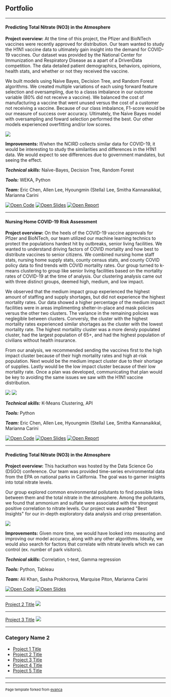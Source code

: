 ## Portfolio

---

#### Predicting Total Nitrate (NO3) in the Atmosphere

**Project overview:** At the time of this project, the Pfizer and BioNTech vaccines were recently approved for distribution. Our team wanted to study the H1N1 vaccine data to ultimately gain insight into the demand for COVID-19 vaccines. Our dataset was provided by the National Center for Immunization and Respiratory Disease as a apart of a DrivenData competition. The data detailed patient demographics, behaviors, opinions, health stats, and whether or not they received the vaccine. 

We built models using Naive Bayes, Decision Tree, and Random Forest algorithms. We created multiple variations of each using forward feature selection and oversampling, due to a classs imbalance in our outcome variable (80% did not receive a vaccine). We balanced the cost of manufacturing a vaccine that went unused versus the cost of a customer not receiving a vaccine. Because of our class imbalance, F1-score would be our measure of success over accuracy. Ultimately, the Naive Bayes model with oversampling and foward selection performed the best. Our other models experienced overfitting and/or low scores. 

<img src="images/h1n1_img.png?raw=true"/>


**Improvements:** If/when the NCIRD collects similar data for COVID-19, it would be interesting to study the similarities and differences in the H1N1 data. We would expect to see differences due to government mandates, but seeing the effect.

***Technical skills:*** Naïve-Bayes, Decision Tree, Random Forest

***Tools:*** WEKA, Python

***Team:*** Eric Chen, Allen Lee, Hyoungmin (Stella) Lee, Smitha Kannanaikkal, Marianna Carini


[![Open Code](https://img.shields.io/badge/Jupyter-Open_Files-red?logo=Jupyter)](/H1N1_pred/)
[![Open Slides](https://img.shields.io/badge/GitHub-View_Slides-red?logo=GitHub)](docs/H1N1_Pred_Presentation.png)
[![Open Report](https://img.shields.io/badge/PDF-View_Report-red?logo=Microsoft)](docs/H1N1_Pred_Report.pdf)

---

#### Nursing Home COVID-19 Risk Assessment

**Project overview:** On the heels of the COVID-19 vaccine approvals for Pfizer and BioNTech, our team utilized our machine learning technics to protect the populations hardest hit by outbreaks, senior living facilities. We wanted to understand driving factors of COVID mortality and how best to distribute vaccines to senior citizens. We combined nursing home staff stats, nursing home supply stats, county census stats, and county COVID policy data to find trends with COVID mortality rates. Our group turned to k-means clustering to group like senior living facilities based on the mortality rates of COVID-19 at the time of analysis. Our clustering analysis came out with three distinct groups, deemed high, medium, and low impact. 

We observed that the medium impact group experienced the highest amount of staffing and supply shortages, but did not experience the highest mortality rates. Our data showed a higher percentage of the medium impact facilities were in areas implimenting shelter-in-place and mask policies versus the other two clusters. The variance in the remaining policies was neglegible between clusters. Conversly, the cluster with the highest mortality rates experienced similar shortages as the cluster with the lowest mortality rate. The highest mortaility cluster was a more densly populated cluster, had the largest population of 65+, and had the highest population of civilians without health insurance.

From our analysis, we recommended sending the vaccines first to the high impact cluster because of their high mortality rates and high at-risk population. Next would be the medium impact cluster due to their shortage of supplies. Lastly would be the low impact cluster because of their low mortality rate. Once a plan was developed, communicating that plan would be key to avoiding the same issues we saw with the H1N1 vaccine distribution.

<img src="images/covid_nursing_home_img2.png?raw=true"/>
<img src="images/covid_nursing_home_img3.png?raw=true"/>

***Technical skills:*** K-Means Clustering, API

***Tools:*** Python

***Team:*** Eric Chen, Allen Lee, Hyoungmin (Stella) Lee, Smitha Kannanaikkal, Marianna Carini


[![Open Code](https://img.shields.io/badge/Jupyter-Open_Files-red?logo=Jupyter)](/H1N1_pred/)
[![Open Slides](https://img.shields.io/badge/GitHub-View_Slides-red?logo=GitHub)](docs/COVID_Nursing_Home.pdf)
[![Open Report](https://img.shields.io/badge/PDF-View_Report-red?logo=Microsoft)](docs/COVID_Nursing_Home_Report.pdf)

---

#### Predicting Total Nitrate (NO3) in the Atmosphere

**Project overview:** This hackathon was hosted by the Data Science Go (DSGO) conference. Our team was provided time-series environmental data from the EPA on national parks in California. The goal was to garner insights into total nitrate levels.

Our group explored common environmental pollutants to find possible links between them and the total nitrate in the atmosphere. Among the pollutants, we found that ammonium and sulfate were associated with the strongest positive correlation to nitrate levels. Our project was awarded "Best Insights" for our in-depth exploratory data analysis and crisp presentation.

<img src="images/nitrate_img3.png?raw=true"/>


**Improvements:** Given more time, we would have looked into measuring and improving our model accuracy, along with any other algorithms. Ideally, we would also search for factors that correlate with nitrate levels which we can control (ex. number of park visitors).

***Technical skills:*** Correlation, t-test, Gamma regression

***Tools:*** Python, Tableau

***Team:*** Ali Khan, Sasha Prokhorova, Marquise Piton, Marianna Carini


[![Open Code](https://img.shields.io/badge/Jupyter-Open_Files-red?logo=Jupyter)](projects/nitrate_pred/)
[![Open Slides](https://img.shields.io/badge/GitHub-View_Slides-red?logo=GitHub)](docs/nitrate_pred_slides.pdf)

---
[Project 2 Title](/pdf/sample_presentation.pdf)
<img src="images/dummy_thumbnail.jpg?raw=true"/>

---
[Project 3 Title](http://example.com/)
<img src="images/dummy_thumbnail.jpg?raw=true"/>

---

### Category Name 2

- [Project 1 Title](http://example.com/)
- [Project 2 Title](http://example.com/)
- [Project 3 Title](http://example.com/)
- [Project 4 Title](http://example.com/)
- [Project 5 Title](http://example.com/)

---




---
<p style="font-size:11px">Page template forked from <a href="https://github.com/evanca/quick-portfolio">evanca</a></p>
<!-- Remove above link if you don't want to attibute -->
